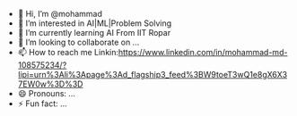 - 👋 Hi, I’m @mohammad
- 👀 I’m interested in AI|ML|Problem Solving
- 🌱 I’m currently learning AI From IIT Ropar
- 💞️ I’m looking to collaborate on ...
- 📫 How to reach me Linkin:https://www.linkedin.com/in/mohammad-md-108575234/?lipi=urn%3Ali%3Apage%3Ad_flagship3_feed%3BW9toeT3wQ1e8gX6X37EW0w%3D%3D
- 😄 Pronouns: ...
- ⚡ Fun fact: ...

<!---
mhmohammadmd/mhmohammadmd is a ✨ special ✨ repository because its `README.md` (this file) appears on your GitHub profile.
You can click the Preview link to take a look at your changes.
--->
